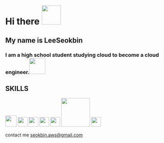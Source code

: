 # Hi there <img src="https://github.com/LeeSeokBln/LeeSeokbln/assets/101256150/41a16b4a-dbe0-4b58-b807-efe737d5e638" width="60">

## My name is LeeSeokbin

### I am a high school student studying cloud to become a cloud engineer.<img src="https://github.com/LeeSeokBln/LeeSeokbln/assets/101256150/dbacbaa4-977e-4bf3-aca5-68770644b302" width="50">

## SKILLS
<img src="https://github.com/LeeSeokBln/LeeSeokbln/assets/101256150/6e2d46d4-de3f-47fa-a988-e68e0c6c45b0" width="35"> <img src="https://github.com/LeeSeokBln/LeeSeokbln/assets/101256150/b60aaa62-7a31-47a4-9c3d-ce4bb00060d8" width="30"> <img src="https://github.com/LeeSeokBln/LeeSeokbln/assets/101256150/65823f0b-3f86-4b46-81de-909c9e025aee" width="30"> <img src="https://github.com/LeeSeokBln/LeeSeokbln/assets/101256150/a51b66e4-0fd5-40e4-84a3-515c4afbec31" width="30"> <img src="https://github.com/LeeSeokBln/LeeSeokbln/assets/101256150/6ac332b7-1973-40b8-9829-b587d8f9ed78" width="30"> <img src="https://github.com/LeeSeokBln/LeeSeokbln/assets/101256150/da54467e-ea32-4c2f-b6a6-b2102c4d7e83" width="90"> <img src="https://github.com/LeeSeokBln/LeeSeokbln/assets/101256150/fc1f5d9e-b9b3-4763-8657-9bc730b6c032" width="30">

contact me 
seokbin.aws@gmail.com
